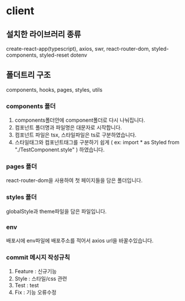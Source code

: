 # client

## 설치한 라이브러리 종류

create-react-app(typescript),
axios,
swr,
react-router-dom,
styled-components,
styled-reset
dotenv

## 폴더트리 구조

components,
hooks,
pages,
styles,
utils

### components 폴더

1. components폴더안에 component폴더로 다시 나눠집니다.
2. 컴포넌트 폴더명과 파일명은 대문자로 시작합니다.
3. 컴포넌트 파일은 tsx, 스타일파일은 ts로 구분하였습니다.
4. 스타일태그와 컴포넌트태그를 구분하기 쉽게 ( ex: import \* as Styled from "./TestComponent.style" ) 하였습니다.

### pages 폴더

react-router-dom을 사용하여 첫 페이지들을 담은 폴더입니다.

### styles 폴더

globalStyle과 theme파일을 담은 파일입니다.

### env

배포시에 env파일에 배포주소를 적어서 axios url을 바꿀수있습니다.

### commit 메시지 작성규칙

1. Feature : 신규기능
2. Style : 스타일/css 관련
3. Test : test
4. Fix : 기능 오류수정

